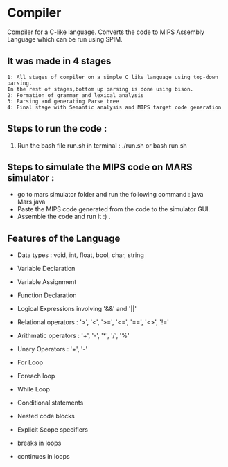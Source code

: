 # Compiler

Compiler for a C-like language. Converts the code to MIPS Assembly Language which can be run using SPIM.

## It was made in 4 stages
    1: All stages of compiler on a simple C like language using top-down parsing.
    In the rest of stages,bottom up parsing is done using bison. 
    2: Formation of grammar and lexical analysis  
    3: Parsing and generating Parse tree  
    4: Final stage with Semantic analysis and MIPS target code generation

## Steps to run the code :

1. Run the bash file run.sh in terminal : 
        ./run.sh or bash run.sh
    
## Steps to simulate the MIPS code on MARS simulator :

* go to mars simulator folder and run the following command : 
        java Mars.java
* Paste the MIPS code generated from the code to the simulator GUI.
* Assemble the code and run it :) .

## Features of the Language

* Data types : void, int, float, bool, char, string

* Variable Declaration

* Variable Assignment

* Function Declaration

* Logical Expressions involving '&&' and '||'

* Relational operators : '>', '<', '>=', '<=', '==', '<>', '!='

* Arithmatic operators : '+', '-', '*', '/', '%'

* Unary Operators : '+', '-'

* For Loop

* Foreach loop

* While Loop

* Conditional statements

* Nested code blocks

* Explicit Scope specifiers

* breaks in loops

* continues in loops
